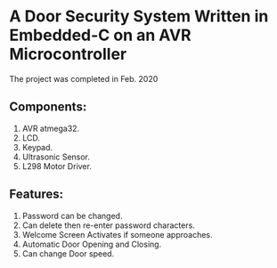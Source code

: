# A Door Security System Written in Embedded-C on an AVR Microcontroller
The project was completed in Feb. 2020

## Components:
1. AVR atmega32.
2. LCD.
3. Keypad.
4. Ultrasonic Sensor.
5. L298 Motor Driver.

## Features:
1. Password can be changed.
2. Can delete then re-enter password characters.
3. Welcome Screen Activates if someone approaches.
4. Automatic Door Opening and Closing.
5. Can change Door speed.
